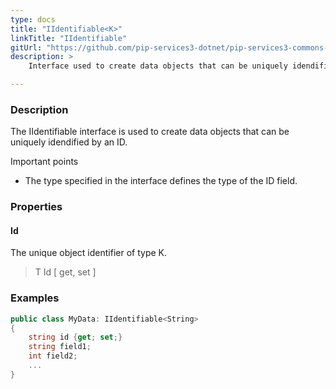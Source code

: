 ```yaml
---
type: docs
title: "IIdentifiable<K>"
linkTitle: "IIdentifiable"
gitUrl: "https://github.com/pip-services3-dotnet/pip-services3-commons-dotnet"
description: > 
    Interface used to create data objects that can be uniquely idendified by an ID.

---
```


### Description

The IIdentifiable interface is used to create data objects that can be uniquely idendified by an ID.

Important points

- The type specified in the interface defines the type of the ID field.

### Properties

#### Id
The unique object identifier of type K.
> T Id [ get, set ]

### Examples
```cs
public class MyData: IIdentifiable<String> 
{
    string id {get; set;}
    string field1;
    int field2;
    ...
}
```

